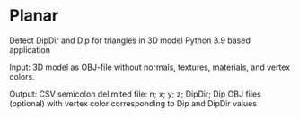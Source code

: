 # Planar
Detect DipDir and Dip for triangles in 3D model
Python 3.9 based application

Input:
3D model as OBJ-file without normals, textures, materials, and vertex colors.

Output:
CSV semicolon delimited file: n; x; y; z; DipDir; Dip
OBJ files (optional) with vertex color corresponding to Dip and DipDir values

